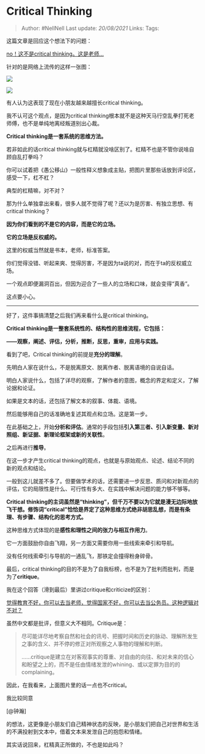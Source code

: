 # Critical Thinking

> Author: #NellNell
Last update: *20/08/2021*
Links:
Tags:

这篇文章是回应这个想法下的问题：

[no！这不是critical thinking。这是老师…](http://www.zhihu.com/pin/1384973780540932096)

针对的是网络上流传的这样一张图：

![](https://pic2.zhimg.com/v2-f3b76baaf2e61499ad1aebb04f527f69_b.jpg)

![](https://pic2.zhimg.com/80/v2-f3b76baaf2e61499ad1aebb04f527f69_720w.jpg)

有人认为这表现了现在小朋友越来越擅长critical thinking。

我不认可这个观点，是因为critical thinking根本就不是这种天马行空乱拳打死老师傅，也不是单纯地离经叛道别出心裁。

**Critical thinking是一套系统的思维方法。**

若非如此的话critical thinking就与杠精就没啥区别了。杠精不也是不管你说啥自顾自乱打拳吗？

你可以试着把《愚公移山》一般性释义想象成主贴，把图片里那些话放到评论区，感受一下，杠不杠？

典型的杠精嘛，对不对？

那为什么单独拿出来看，很多人就不觉得了呢？还以为是厉害、有独立思想、有critical thinking？

**因为你们看到的不是它的内容，而是它的立场。**

**它的立场是反权威的。**

这里的权威当然就是书本，老师，标准答案。

你们觉得没错、听起来爽、觉得厉害，不是因为ta说的对，而在于ta的反权威立场。

一个观点即便漏洞百出，但因为迎合了一些人的立场和口味，就会变得“真香”。

这点要小心。

---

好了，这件事搞清楚之后我们再来看什么是critical thinking。

**Critical thinking是一整套系统性的、结构性的思维流程，它包括：**

**——观察，阐述、评估，分析，推断，反思，重审，应用与实践。**

看到了吧，Critical thinking的前提是**充分的理解**。

先明白人家在说什么，不是脱离原文、脱离作者、脱离语境的自说自话。

明白人家说什么，包括了详尽的观察，了解作者的意图，概念的界定和定义，了解论据和论证。

如果是文本的话，还包括了解文本的叙事、体裁、语境。

然后能够用自己的话准确地复述其观点和立场。这是第一步。

在此基础之上，开始**分析和评估**。通常的手段包括**引入第三者、引入新变量、新对照组、新证据、新理论框架或新的关联性**。

之后再进行**推导**。

在这一步才产生critical thinking的观点，也就是与原始观点、论述、结论不同的新的观点和结论。

一般到这儿就差不多了。但要做学术的话，还需要进一步反思、质问和对新观点的评估，它的局限性是什么、可行性有多大、在实践中解决问题的能力够不够等。

**Critical thinking的主词虽然是“thinking”，但千万不要以为它就是漫无边际地放飞干想。修饰词“critical”恰恰是界定了这种思维方式绝非胡思乱想，而是有条理、有步骤、结构化的思考方式。**

这种思维方式体现的是**感性和理性之间的张力与相互作用力**。

它一方面鼓励你自由飞翔，另一方面又需要你用一些线索来牵引和导航。

没有任何线索牵引与导航的一通乱飞，那铁定会撞得粉身碎骨。

最后，critical thinking的目的不是为了自我标榜，也不是为了批判而批判，而是为了**critique**。

我在这个回答（滑到最后）里讲过critique和criticize的区别：

[觉得教育不好，你可以去当老师，觉得国家不好，你可以去当公务员。这种逻辑对不对？](https://www.zhihu.com/question/382508502/answer/1109670842)

虽然中文都是批评，但意义大不相同。Critique是：

> 尽可能详尽地考察自然和社会的讯号、把握时间和历史的脉动、理解所发生之事的含义、并不停的修正对所观察之人事物的理解和判断。
>
> ……critique是建立在对客观事实的尊重、对自由的向往、和对未来的信心和盼望之上的，而不是任由情绪发泄的whining、或以定罪为目的的complaining。

因此，在我看来，上面图片里的话一点也不critical。

我比较同意

[@钟瀚]

的想法，这更像是小朋友们自己精神状态的反映，是小朋友们把自己对世界和生活的不满投射到文本中，借着文本来发泄自己的抱怨和情绪。

其实话说回来，杠精真正所做的，不也是如此吗？
